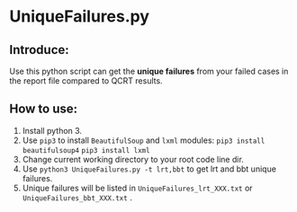 # UniqueFailures.py
## Introduce:
Use this python script can get the **unique failures** from your failed cases in the report file compared to QCRT results. 
## How to use:
1. Install python 3.
2. Use `pip3` to install `BeautifulSoup` and `lxml` modules:
   `pip3 install beautifulsoup4`
   `pip3 install lxml`
3. Change current working directory to your root code line dir.
4. Use `python3 UniqueFailures.py -t lrt,bbt` to get lrt and bbt unique failures.
5. Unique failures will be listed in `UniqueFailures_lrt_XXX.txt` or `UniqueFailures_bbt_XXX.txt` .
